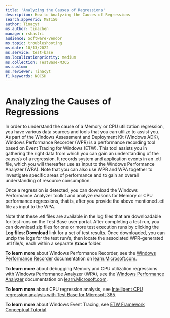 ```yaml
---
title: 'Analyzing the Causes of Regressions'
description: How to Analyzing the Causes of Regressions
search.appverid: MET150
author: Tinacyt
ms.author: tinachen
manager: rshastri
audience: Software-Vendor
ms.topic: troubleshooting
ms.date: 10/13/2022
ms.service: test-base
ms.localizationpriority: medium
ms.collection: TestBase-M365
ms.custom:
ms.reviewer: Tinacyt
f1.keywords: NOCSH
---
```


# Analyzing the Causes of Regressions

In order to understand the cause of a Memory or CPU utilization regression, you have various data sources and tools that you can utilize to assist you. As part of the Windows Assessment and Deployment Kit (Windows ADK), Windows Performance Recorder (WPR) is a performance recording tool based on Event Tracing for Windows (ETW). This tool assists you in gathering the right data from which you can gain an understanding of the cause/s of a regression. It records system and application events in an .etl file, which you will thereafter use as input to the Windows Performance Analyzer (WPA). Note that you can also use WPR and WPA together to investigate specific areas of performance and to gain an overall understanding of resource consumption.

Once a regression is detected, you can download the Windows Performance Analyzer toolkit and analyze reasons for Memory or CPU performance regressions, that is, after you provide the above mentioned .etl file as input to the WPA.

Note that these .etl files are available in the log files that are downloadable for test runs on the Test Base user portal.  After completing a test run, you can download zip files for one or more test execution runs by clicking the **Log files: Download** link for a set of test results. Once downloaded, you can unzip the logs for the test run/s, then locate the associated WPR-generated .etl file/s, each within a separate **\trace** folder.

**To learn more** about Windows Performance Recorder, see the [Windows Performance Recorder](//learn.microsoft.com/windows-hardware/test/wpt/windows-performance-recorder) documentation on [learn.Microsoft.com](//learn.microsoft.com/).

**To learn more** about debugging Memory and CPU utilization regressions with Windows Performance Analyzer (WPA), see the [Windows Performance Analyzer](//learn.microsoft.com/windows-hardware/test/wpt/windows-performance-analyzer) documentation on [learn.Microsoft.com](//learn.microsoft.com/).

**To learn more** about CPU regression analysis, see [Intelligent CPU regression analysis with Test Base for Microsoft 365](//techcommunity.microsoft.com/t5/test-base-blog/intelligent-cpu-regression-analysis-with-test-base-for-microsoft/ba-p/2112977).

**To learn more** about Windows Event Tracing, see [ETW Framework Conceptual Tutorial](/../../../../MicrosoftDocs/message-analyzer-docs-pr/blob/main/message-analyzer-guide/etw-framework-conceptual-tutorial.md).
